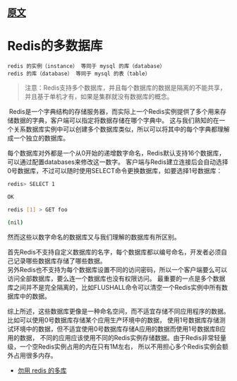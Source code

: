 ## [原文](https://blog.csdn.net/qian_348840260/article/details/25056397)

# Redis的多数据库
```
redis 的实例（instance） 等同于 mysql 的库（database）
redis 的库（database） 等同于 mysql 的表（table）
```

> 注意：Redis支持多个数据库，并且每个数据库的数据是隔离的不能共享，并且基于单机才有，如果是集群就没有数据库的概念。

  Redis是一个字典结构的存储服务器，而实际上一个Redis实例提供了多个用来存储数据的字典，客户端可以指定将数据存储在哪个字典中。
 这与我们熟知的在一个关系数据库实例中可以创建多个数据库类似，所以可以将其中的每个字典都理解成一个独立的数据库。

每个数据库对外都是一个从0开始的递增数字命名，Redis默认支持16个数据库，可以通过配置databases来修改这一数字。
客户端与Redis建立连接后会自动选择0号数据库，不过可以随时使用SELECT命令更换数据库，如要选择1号数据库：
```bash
redis> SELECT 1

OK

redis [1] > GET foo

(nil)

```
然而这些以数字命名的数据库又与我们理解的数据库有所区别。

首先Redis不支持自定义数据库的名字，每个数据库都以编号命名，开发者必须自己记录哪些数据库存储了哪些数据。   
另外Redis也不支持为每个数据库设置不同的访问密码，所以一个客户端要么可以访问全部数据库，要么连一个数据库也没有权限访问。
最重要的一点是多个数据库之间并不是完全隔离的，比如FLUSHALL命令可以清空一个Redis实例中所有数据库中的数据。

综上所述，这些数据库更像是一种命名空间，而不适宜存储不同应用程序的数据。比如可以使用0号数据库存储某个应用生产环境中的数据，
使用1号数据库存储测试环境中的数据，但不适宜使用0号数据库存储A应用的数据而使用1号数据库B应用的数据，
不同的应用应该使用不同的Redis实例存储数据。由于Redis非常轻量级，一个空Redis实例占用的内在只有1M左右，
所以不用担心多个Redis实例会额外占用很多内存。
 
 
- [勿用 redis 的多库](http://blog.kankanan.com/article/52ff7528-redis-7684591a5e93.html) 